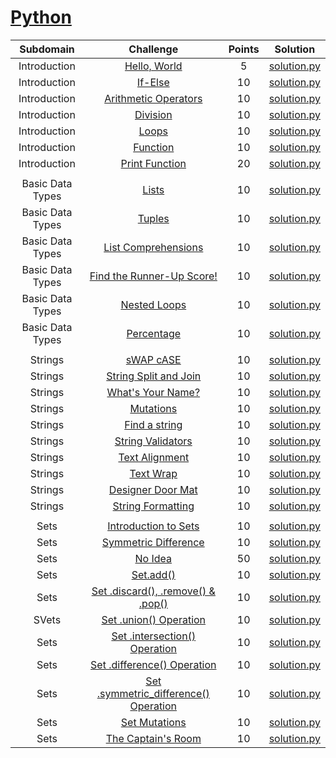 # [Python](https://www.hackerrank.com/domains/python)

| Subdomain        | Challenge                                                                                                       | Points | Solution                                                                                                                           |
| :--------------: | :-------------------------------------------------------------------------------------------------------------: | :----: | :--------------------------------------------------------------------------------------------------------------------------------: |
| Introduction     | [Hello, World](https://www.hackerrank.com/challenges/py-hello-world/problem)                                    | 5      | [solution.py](https://github.com/pradippatil/hackerrank/blob/master/Python/Introduction/Hello%2C%20World/solution.py)              |
| Introduction     | [If-Else](https://www.hackerrank.com/challenges/py-if-else/problem)                                             | 10     | [solution.py](https://github.com/pradippatil/hackerrank/blob/master/Python/Introduction/If-Else/solution.py)                       |
| Introduction     | [Arithmetic Operators](https://www.hackerrank.com/challenges/python-arithmetic-operators/problem)               | 10     | [solution.py](https://github.com/pradippatil/hackerrank/blob/master/Python/Introduction/Arithmetic%20Operators/solution.py)        |
| Introduction     | [Division](https://www.hackerrank.com/challenges/python-division/problem)                                       | 10     | [solution.py](https://github.com/pradippatil/hackerrank/blob/master/Python/Introduction/Division/solution.py)                      |
| Introduction     | [Loops](https://www.hackerrank.com/challenges/python-loops/problem)                                             | 10     | [solution.py](https://github.com/pradippatil/hackerrank/blob/master/Python/Introduction/Loops/solution.py)                         |
| Introduction     | [Function](https://www.hackerrank.com/challenges/write-a-function/problem)                                      | 10     | [solution.py](https://github.com/pradippatil/hackerrank/blob/master/Python/Introduction/Function/solution.py)                      |
| Introduction     | [Print Function](https://www.hackerrank.com/challenges/python-print/problem)                                    | 20     | [solution.py](https://github.com/pradippatil/hackerrank/blob/master/Python/Introduction/Print%20Function/solution.py)              |
|                  |                                                                                                                 |        |                                                                                                                                    |
| Basic Data Types | [Lists](https://www.hackerrank.com/challenges/python-lists/problem)                                             | 10     | [solution.py](https://github.com/pradippatil/hackerrank/blob/master/Python/Basic%20Data%20Types/Lists/solution.py)                 |
| Basic Data Types | [Tuples](https://www.hackerrank.com/challenges/python-tuples/problem)                                           | 10     | [solution.py](https://github.com/pradippatil/hackerrank/blob/master/Python/Basic%20Data%20Types/Tuples/solution.py)                |
| Basic Data Types | [List Comprehensions](https://www.hackerrank.com/challenges/list-comprehensions/problem)                        | 10     | [solution.py](https://github.com/pradippatil/hackerrank/blob/master/Python/Basic%20Data%20Types/List%20Comprehensions/solution.py) |
| Basic Data Types | [Find the Runner-Up Score!](https://www.hackerrank.com/challenges/find-second-maximum-number-in-a-list/problem) | 10     | [solution.py](https://github.com/pradippatil/hackerrank/blob/master/Python/Basic%20Data%20Types/Runner-Up/solution.py)             |
| Basic Data Types | [Nested Loops](https://www.hackerrank.com/challenges/nested-list/problem)                                       | 10     | [solution.py](https://github.com/pradippatil/hackerrank/blob/master/Python/Basic%20Data%20Types/Nested%20Loops/solution.py)        |
| Basic Data Types | [Percentage](https://www.hackerrank.com/challenges/finding-the-percentage/problem)                              | 10     | [solution.py](https://github.com/pradippatil/hackerrank/blob/master/Python/Basic%20Data%20Types/Percentage/solution.py)            |
|                  |                                                                                                                 |        |                                                                                                                                    |
| Strings          | [sWAP cASE](https://www.hackerrank.com/challenges/swap-case/problem)                                            | 10     | [solution.py](https://github.com/pradippatil/hackerrank/blob/master/Python/Strings/sWAP%20cASE/solution.py)                        |
| Strings          | [String Split and Join](https://www.hackerrank.com/challenges/python-string-split-and-join/problem)             | 10     | [solution.py](https://github.com/pradippatil/hackerrank/blob/master/Python/Strings/String%20Split%20and%20Join/solution.py)        |
| Strings          | [What's Your Name?](https://www.hackerrank.com/challenges/whats-your-name/problem)                              | 10     | [solution.py](https://github.com/pradippatil/hackerrank/blob/master/Python/Strings/Name/solution.py)                               |
| Strings          | [Mutations](https://www.hackerrank.com/challenges/python-mutations/problem)                                     | 10     | [solution.py](https://github.com/pradippatil/hackerrank/blob/master/Python/Strings/Mutations/solution.py)                          |
| Strings          | [Find a string](https://www.hackerrank.com/challenges/find-a-string/problem)                                     | 10     | [solution.py](https://github.com/pradippatil/hackerrank/blob/master/Python/Strings/Find%20a%20string/solution.py)                          |
| Strings          | [String Validators](https://www.hackerrank.com/challenges/string-validators/problem)                                     | 10     | [solution.py](https://github.com/pradippatil/hackerrank/blob/master/Python/Strings/String%20Validators/solution.py)                          |
| Strings          | [Text Alignment](https://www.hackerrank.com/challenges/text-alignment/problem)                                     | 10     | [solution.py](https://github.com/pradippatil/hackerrank/blob/master/Python/Strings/Text%20Alignment/solution.py)                          |
| Strings          | [Text Wrap](https://www.hackerrank.com/challenges/text-wrap/problem)                                     | 10     | [solution.py](https://github.com/pradippatil/hackerrank/blob/master/Python/Strings/Text%20Wrap/solution.py)                          |
| Strings          | [Designer Door Mat](https://www.hackerrank.com/challenges/designer-door-mat/problem)                                     | 10     | [solution.py](https://github.com/pradippatil/hackerrank/blob/master/Python/Strings/Designer%20Door%20Mat/solution.py)                          |
| Strings          | [String Formatting](https://www.hackerrank.com/challenges/python-string-formatting/problem)                                     | 10     | [solution.py](https://github.com/pradippatil/hackerrank/blob/master/Python/Strings/String%20Formatting/solution.py)                          |
|                  |                                                                                                                 |        |                                                                                                                                    |
| Sets | [Introduction to Sets](https://www.hackerrank.com/challenges/py-introduction-to-sets/problem)                                     | 10     | [solution.py](https://github.com/pradippatil/hackerrank/blob/master/Python/Sets/Introduction%20to%20Sets/solution.py)                          |
| Sets | [Symmetric Difference](https://www.hackerrank.com/challenges/symmetric-difference/problem)                                     | 10     | [solution.py](https://github.com/pradippatil/hackerrank/blob/master/Python/Sets/Symmetric%20Difference/solution.py)                          |
| Sets | [No Idea](https://www.hackerrank.com/challenges/no-idea/problem)                                     | 50     | [solution.py](https://github.com/pradippatil/hackerrank/blob/master/Python/Sets/No%20Idea/solution.py)                          |
| Sets | [Set.add()](https://www.hackerrank.com/challenges/py-set-add/problem)                                     | 10     | [solution.py](https://github.com/pradippatil/hackerrank/blob/master/Python/Sets/Set.add/solution.py)                          |
| Sets | [Set .discard(), .remove() & .pop()](https://www.hackerrank.com/challenges/py-set-discard-remove-pop/problem)                                     | 10     | [solution.py](https://github.com/pradippatil/hackerrank/blob/master/Python/Sets/Set.discard.remove.pop/solution.py)                          |
| SVets | [Set .union() Operation](https://www.hackerrank.com/challenges/py-set-union/problem)                                     | 10     | [solution.py](https://github.com/pradippatil/hackerrank/blob/master/Python/Sets/Set.union/solution.py)                          |
| Sets | [Set .intersection() Operation](https://www.hackerrank.com/challenges/py-set-intersection-operation/problem)                                     | 10     | [solution.py](https://github.com/pradippatil/hackerrank/blob/master/Python/Sets/Set.intersection/solution.py)                          |
| Sets | [Set .difference() Operation](https://www.hackerrank.com/challenges/py-set-difference-operation/problem)                                     | 10     | [solution.py](https://github.com/pradippatil/hackerrank/blob/master/Python/Sets/Set.difference/solution.py)                          |
| Sets | [Set .symmetric_difference() Operation](https://www.hackerrank.com/challenges/py-set-symmetric-difference-operation/problem)                                     | 10     | [solution.py](https://github.com/pradippatil/hackerrank/blob/master/Python/Sets/Set.symmetric_difference/solution.py)                          |
| Sets | [Set Mutations](https://www.hackerrank.com/challenges/py-set-mutations/problem)                                     | 10     | [solution.py](https://github.com/pradippatil/hackerrank/blob/master/Python/Sets/Set%20Mutations/solution.py)                          |
| Sets | [The Captain's Room](https://www.hackerrank.com/challenges/py-the-captains-room/problem)                                     | 10     | [solution.py](https://github.com/pradippatil/hackerrank/blob/master/Python/Sets/Captains%20Room/solution.py)                          |
